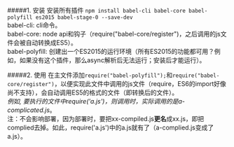 #####1. 安装
安装所有插件
`npm install babel-cli babel-core babel-polyfill es2015 babel-stage-0 --save-dev`  
babel-cli: cli命令。  
babel-core: node api和钩子（require("babel-core/register")，之后调用的js文件会被自动转换成ES5）。  
babel-polyfill: 创建出一个ES2015的运行环境（所有ES2015的功能都可用？例如，如果没有这个插件，那么async解析后无法运行；安装后才能运行）。  

#####2. 使用
在主文件添加`require("babel-polyfill");`和`require("babel-core/register")`，以便实现此文件中调用的js文件（require，ES6的import好像尚不支持），会自动调用ES5的格式的文件（即转换后的文件）。  
*例如, 要执行的文件中require('a.js')，则调用时，实际调用的是a-complicated.js*。  
注：不会影响部署，因为部署时，要把xx-compiled.js**更名**成xx.js，即把complied去掉。如此，require('a.js')中的a.js就有了（a-complied.js变成了a.js）。  


